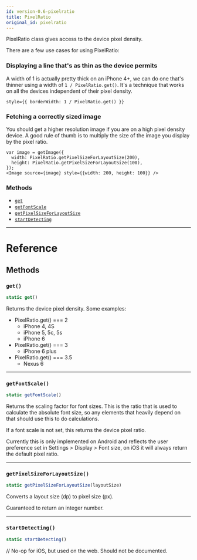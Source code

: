 ```yaml
---
id: version-0.6-pixelratio
title: PixelRatio
original_id: pixelratio
---
```


PixelRatio class gives access to the device pixel density.

There are a few use cases for using PixelRatio:

### Displaying a line that's as thin as the device permits

A width of 1 is actually pretty thick on an iPhone 4+, we can do one that's thinner using a width of `1 / PixelRatio.get()`. It's a technique that works on all the devices independent of their pixel density.

```
style={{ borderWidth: 1 / PixelRatio.get() }}
```

### Fetching a correctly sized image

You should get a higher resolution image if you are on a high pixel density device. A good rule of thumb is to multiply the size of the image you display by the pixel ratio.

```
var image = getImage({
  width: PixelRatio.getPixelSizeForLayoutSize(200),
  height: PixelRatio.getPixelSizeForLayoutSize(100),
});
<Image source={image} style={{width: 200, height: 100}} />
```

### Methods

* [`get`](pixelratio.md#get)
* [`getFontScale`](pixelratio.md#getfontscale)
* [`getPixelSizeForLayoutSize`](pixelratio.md#getpixelsizeforlayoutsize)
* [`startDetecting`](pixelratio.md#startdetecting)

---

# Reference

## Methods

### `get()`

```javascript
static get()
```

Returns the device pixel density. Some examples:

* PixelRatio.get() === 2
  * iPhone 4, 4S
  * iPhone 5, 5c, 5s
  * iPhone 6
* PixelRatio.get() === 3
  * iPhone 6 plus
* PixelRatio.get() === 3.5
  * Nexus 6

---

### `getFontScale()`

```javascript
static getFontScale()
```

Returns the scaling factor for font sizes. This is the ratio that is used to calculate the absolute font size, so any elements that heavily depend on that should use this to do calculations.

If a font scale is not set, this returns the device pixel ratio.

Currently this is only implemented on Android and reflects the user preference set in Settings > Display > Font size, on iOS it will always return the default pixel ratio.

---

### `getPixelSizeForLayoutSize()`

```javascript
static getPixelSizeForLayoutSize(layoutSize)
```

Converts a layout size (dp) to pixel size (px).

Guaranteed to return an integer number.

---

### `startDetecting()`

```javascript
static startDetecting()
```

// No-op for iOS, but used on the web. Should not be documented.
